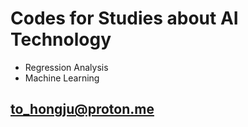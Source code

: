 # Codes for Studies about AI Technology
* Regression Analysis
* Machine Learning
## <to_hongju@proton.me>